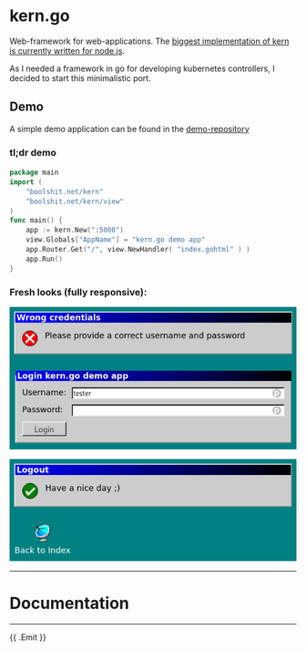 # kern.go

Web-framework for web-applications. The [biggest implementation of kern is currently written for node.js](https://github.com/GeraldWodni/kern.js).

As I needed a framework in go for developing kubernetes controllers, I decided to start this minimalistic port.


## Demo

A simple demo application can be found in the [demo-repository](https://github.com/GeraldWodni/kern.go-demo)

### tl;dr demo
```go
package main
import (
    "boolshit.net/kern"
    "boolshit.net/kern/view"
)
func main() {
    app := kern.New(":5000")
    view.Globals["AppName"] = "kern.go demo app"
    app.Router.Get("/", view.NewHandler( "index.gohtml" ) )
    app.Run()
}
```

### Fresh looks (fully responsive):

![login](screenshots/login.png)

![logout](screenshots/logout.png)

---
# Documentation
---
{{ .Emit }}
